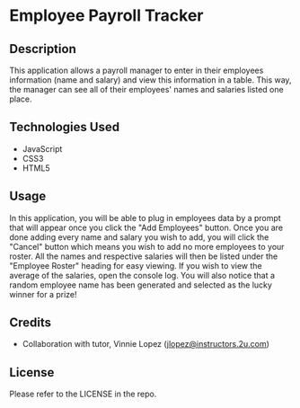 # Employee Payroll Tracker 

## Description
This application allows a payroll manager to enter in their employees information (name and salary) and view this information in a table. This way, the manager can see all of their employees' names and salaries listed one place. 

## Technologies Used
- JavaScript
- CSS3
- HTML5

## Usage
In this application, you will be able to plug in employees data by a prompt that will appear once you click the "Add Employees" button. Once you are done adding every name and salary you wish to add, you will click the "Cancel" button which means you wish to add no more employees to your roster. All the names and respective salaries will then be listed under the "Employee Roster" heading for easy viewing. If you wish to view the average of the salaries, open the console log. You will also notice that a random employee name has been generated and selected as the lucky winner for a prize!

## Credits
- Collaboration with tutor, Vinnie Lopez (jlopez@instructors.2u.com)

## License
Please refer to the LICENSE in the repo.